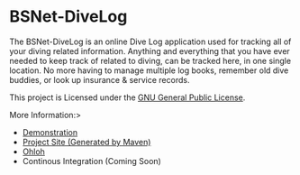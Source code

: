 BSNet-DiveLog
=============

The BSNet-DiveLog is an online Dive Log application used for tracking all of your diving related information. Anything and everything that you have ever needed to keep track of related to diving, can be tracked here, in one single location. No more having to manage multiple log books, remember old dive buddies, or look up insurance & service records.

This project is Licensed under the <a href="http://www.gnu.org/copyleft/gpl.html" target="_blank">GNU General Public License</a>.

More Information:>
 * [Demonstration](https://jee6divelog-bsaunders.rhcloud.com/)
 * [Project Site (Generated by Maven)](http://bsaunder.github.com/JEE6DiveLog/)
 * [Ohloh](https://www.ohloh.net/p/JEE6DiveLog)
 * Continous Integration (Coming Soon)